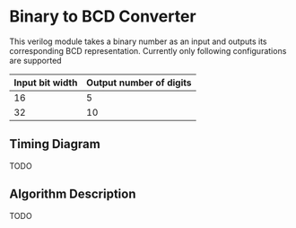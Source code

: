 
Binary to BCD Converter
=======================

This verilog module takes a binary number as an input and outputs its corresponding BCD representation.
Currently only following configurations are supported

Input bit width | Output number of digits
----------------|------------------------
16|5
32|10

Timing Diagram
--------------

TODO

Algorithm Description
---------------------

TODO
